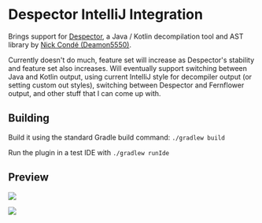 Despector IntelliJ Integration
==============================

Brings support for [Despector](https://github.com/Deamon5550/Despector), a Java / Kotlin decompilation tool and AST library by
[Nick Condé (Deamon5550)](https://github.com/Deamon5550).

Currently doesn't do much, feature set will increase as Despector's stability and feature set also increases. Will eventually
support switching between Java and Kotlin output, using current IntelliJ style for decompiler output (or setting custom out styles),
switching between Despector and Fernflower output, and other stuff that I can come up with.

Building
--------

Build it using the standard Gradle build command: `./gradlew build`

Run the plugin in a test IDE with `./gradlew runIde`

Preview
-------

![](http://i.imgur.com/Lu5Tijp.gif)

![](https://j.gifs.com/g59mW3.gif)
